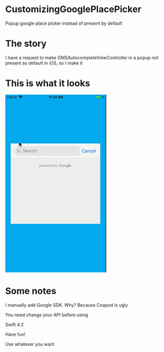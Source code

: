 # CustomizingGooglePlacePicker
Popup google place picker instead of present by default

# The story
I have a request to make GMSAutocompleteViewController in a popup not present as default in iOS, so I make it

# This is what it looks
![](gif/CustomizingGooglePlacePicker.gif)

# Some notes
I manually add Google SDK. Why? Because Coapod is ugly

You need change your API before using 

Swift 4.2

Have fun!

Use whatever you want
